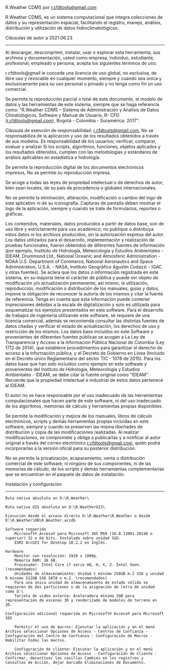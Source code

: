 R.Weather CDMS por r.cfdtools@gmail.com

R.Weather CDMS, es un sistema computacional que integra colecciones de datos y su representación espacial, facilitando el registro, manejo, análisis, distribución y utilización de datos hidroclimatológicos. 

Cláusulas de autor a 2021.06.23
*******************************

Al descargar, descomprimir, instalar, usar o explorar esta herramienta, sus archivos y documentación, usted como empresa, individuo, estudiante, profesional, empleado o persona, acepta los siguientes términos de uso:

r.cfdtools@gmail le concede una licencia de uso global, no exclusiva, de libre uso y revocable en cualquier momento, siempre y cuando sea única y exclusivamente para su uso personal o privado y no tenga como fin un uso comercial.

Se permite la reproducción parcial o total de este documento, el modelo de datos y las herramientas de este sistema, siempre que se haga referencia como: "R.Weather CDMS – Sistema de Administración y Análisis de Datos Climatológicos, Software y Manual de Usuario, R- CFD (r.cfdtools@gmail.com), Bogotá - Colombia - Suramérica. 2017".

Cláusula de exención de responsabilidad: r.cfdtools@gmail.com, No se responsabiliza de la aplicación y uso de los resultados obtenidos a través de sus modelos. Es responsabilidad de los usuarios; verificar, comparar, evaluar y analizar Si los scripts, algoritmos, funciones, objetos aplicados y los resultados obtenidos, cumplen con las metodologías y estándares de análisis aplicables en estadística e hidrología.

Se permite la reproducción digital de los documentos electrónicos impresos, No se permite su reproducción impresa.

Se acoge a todas las leyes de propiedad intelectual o de derechos de autor, bien sean locales, de su país de procedencia o globales internacionales. 

No se permite la eliminación, alteración, modificación o cambio del logo de este aplicativo ni de su iconografía. Capturas de pantalla deben mostrar el logo de la aplicación, siempre y cuando se trate de formularios, reportes o gráficas.

Los contenidos, materiales, datos producidos a partir de datos base, son de uso libre y estrictamente para uso académico; no publique o distribuya estos datos ni los archivos producidos, sin la autorización expresa del autor. Los datos utilizados para el desarrollo, implementación y realización de pruebas funcionales, fueron obtenidos de diferentes fuentes de información (por ejemplo, Instituto de Hidrología, Meteorología y Estudios Ambientales - IDEAM, Drummond Ltd., National Oceanic and Atmosferic Administration - NOAA U.S. Department of Commerce, National Aeronautics and Space Administration, U.S.A. - NASA, Instituto Geográfico Agustín Codazzi - IGAC y otras fuentes). Se aclara que los datos o información registrada en este sistema, en su mayoría tiene el carácter de pública y puede ser objeto de modificación y/o actualización permanente; así mismo, la utilización, reproducción, modificación o distribución de los manuales, guías y datos, impone la obligación de reconocer la autoría de los mismos y citar la fuente de referencia. Tenga en cuenta que esta información puede contener imprecisiones debidas a la escala de digitalización y solo es utilizada para esquematizar los ejemplos presentados en este software. Para el desarrollo de trabajos de ingeniería utilizando este software, se requiere de una licencia comercial, además se recomienda consultar las distintas fuentes de datos citadas y verificar el estado de actualización, los derechos de uso y restricción de los mismos. Los datos base incluídos en este Software y provenientes de diferentes fuentes públicas se acogen a La Ley de Transparencia y Acceso a la Información Pública Nacional de Colombia (Ley 1712 de 2014), que establece procedimientos para garantizar el derecho de acceso a la información pública, y el Decreto de Gobierno en Línea (Incluido en el Decreto único Reglamentario del sector TIC - 1078 de 2015). Para los datos base que han sido incluídos como ejemplo en este softwate y provenientes del Instituto de Hidrología, Meteorología y Estudios Ambientales - IDEAM, se debe citar la fuente original como "IDEAM". Recuerde que la propiedad intelectual e industrial de estos datos pertenece al IDEAM. 

El autor no se hace responsable por el uso inadecuado de las herramientas computacionales que hacen parte de este software, ni del uso inadecuado de los algoritmos, memorias de cálculo y herramientas propias disponibles.

Se permite la modificación y mejora de los manuales, libros de cálculo electrónicos, scripts y demás herramientas propias incluidas en este software, siempre y cuando se preserven las misma libertades de distribución y copia de las modificaciones realizadas. Al realizar modificaciones, se compromete y obliga a publicarlas y a notificar al autor original a través del correo electrónico r.cfdtools@gmail.com, quién podrá incorporarlas a la versión oficial para su posterior distribución.

No se permite la privatización, acaparamiento, venta o distribución comercial de este software, ni ningúno de sus componentes, ni de las memorias de cálculo, de los scripts y demás herramientas complementarias que se encuentran en el paquete de datos de instalación.

Instalación y configuración
**************************

	Ruta nativa absoluta en D:\R.Weather\

	Ruta nativa GIS absoluta en D:\R.WeatherGIS\
	
	Ejecución desde el acceso directo D:\R.Weather\R.Weather o desde D:\R.Weather\DB\R.Weather.accdb

	Software requerido
		Microsoft® Access® para Microsoft 365 MSO (16.0.13901.20148 o superior) 32 o 64 bits. Instalado sobre unidad SSD.
		ESRI ArcGIS for Desktop 10.2.2 en Inglés.

	Hardware
		Monitor con resolución: 1920 x 1080p.
		Memoria RAM: 16 GB.
		Procesador: Intel Core i7 serie HQ, H, X, Z. Intel Xeon. (recomendados)
		Unidades de almacenamiento: Unidad C mínimo 256GB m.2 SSD y unidad D mínimo 512GB SSD SATA o m.2. (recomendados)
		Para una única unidad de almacenamiento de estado sólido se requieren de dos particiones o de la asignación de letra de unidad como D:\
		Tarjeta de video externa: Aceleradora mínimo 2GB para representación de escenas 3D y renderizado de modelos de terreno en 2D.

	Configuración adicional requerida en Microsoft® Access® para Microsoft 365
		
		Permitir el uso de macros: Ejecutar la aplicación y en el menú Archivo seleccionar Opciones de Access - Centros de Confianza - Configuración del Centro de Confianza - Configuración de Macros - Habilitar todas las macros.
		
		Configuración de cliente: Ejecutar la aplicación y en el menú Archivo seleccionar Opciones de Access - Configuración de Cliente - Confirmar, desactivar las casillas Cambios en los registros y Consultas de Acción, dejar marcado Eliminaciones de Documento.
